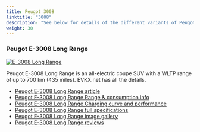 ```yaml
---
title: Peugot 3008
linktitle: "3008"
description: "See below for details of the different variants of Peugot 3008"
weight: 30
---
```

### Peugot E-3008 Long Range

<a href="e-3008_long_range/"><img src="https://media.evkx.net/multimedia/models/peugot/3008/e-3008_long_range/main_1_st.jpg" class="img-fluid" alt="E-3008 Long Range" ></a>

Peugot E-3008 Long Range is an all-electric coupe SUV with a WLTP range of up to 700 km (435 miles). EVKX.net has all the details. 

- [Peugot E-3008 Long Range article](e-3008_long_range/)
- [Peugot E-3008 Long Range Range & consumption info](e-3008_long_range/rangeandconsumption)
- [Peugot E-3008 Long Range Charging curve and performance](e-3008_long_range/chargingcurve)
- [Peugot E-3008 Long Range full specifications](e-3008_long_range/specifications)
- [Peugot E-3008 Long Range image gallery](e-3008_long_range/gallery)
- [Peugot E-3008 Long Range reviews](e-3008_long_range/reviews)

